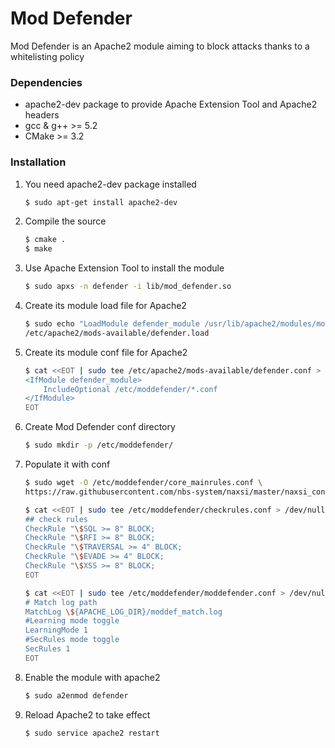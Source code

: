 # Mod Defender
Mod Defender is an Apache2 module aiming to block attacks thanks to a whitelisting policy

### Dependencies
* apache2-dev package to provide Apache Extension Tool and Apache2 headers
* gcc & g++ >= 5.2
* CMake >= 3.2

### Installation
1. You need apache2-dev package installed	
	```sh
	$ sudo apt-get install apache2-dev
	```

1. Compile the source
	```sh
	$ cmake .
	$ make 
	```

1. Use Apache Extension Tool to install the module
	```sh
	$ sudo apxs -n defender -i lib/mod_defender.so
	```

1. Create its module load file for Apache2
	```sh
	$ sudo echo "LoadModule defender_module /usr/lib/apache2/modules/mod_defender.so" > \
	/etc/apache2/mods-available/defender.load
	```

1. Create its module conf file for Apache2
	```sh
    $ cat <<EOT | sudo tee /etc/apache2/mods-available/defender.conf > /dev/null
    <IfModule defender_module>
        IncludeOptional /etc/moddefender/*.conf
    </IfModule>
    EOT
    ```

1. Create Mod Defender conf directory
    ```sh
    $ sudo mkdir -p /etc/moddefender/
    ```

1. Populate it with conf
	```sh
	$ sudo wget -O /etc/moddefender/core_mainrules.conf \
	https://raw.githubusercontent.com/nbs-system/naxsi/master/naxsi_config/naxsi_core.rules
	```
    ```sh
	$ cat <<EOT | sudo tee /etc/moddefender/checkrules.conf > /dev/null
    ## check rules
    CheckRule "\$SQL >= 8" BLOCK;
    CheckRule "\$RFI >= 8" BLOCK;
    CheckRule "\$TRAVERSAL >= 4" BLOCK;
    CheckRule "\$EVADE >= 4" BLOCK;
    CheckRule "\$XSS >= 8" BLOCK;
    EOT
    ```
    ```sh
    $ cat <<EOT | sudo tee /etc/moddefender/moddefender.conf > /dev/null
    # Match log path
    MatchLog \${APACHE_LOG_DIR}/moddef_match.log
    #Learning mode toggle
    LearningMode 1
    #SecRules mode toggle
    SecRules 1
    EOT
    ```

1. Enable the module with apache2
	```sh
	$ sudo a2enmod defender  
	```

1. Reload Apache2 to take effect
	```sh
	$ sudo service apache2 restart
	```